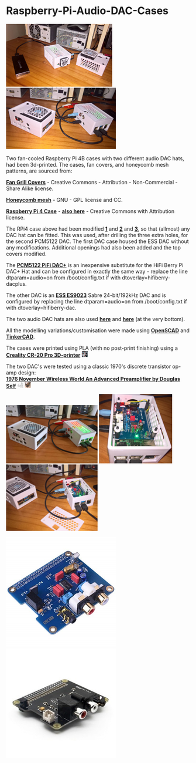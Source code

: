 # Raspberry-Pi-Audio-DAC-Cases

<p align="left">
<img src="images/case1.jpg" width="290" />  
<img src="images/case3.jpg" width="300" />   
</p>

Two fan-cooled Raspberry Pi 4B cases with two different audio DAC hats, had been 3d-printed. The cases, fan covers, and honeycomb mesh patterns, are sourced from:

[**Fan Grill Covers**](https://www.thingiverse.com/thing:2802474) - Creative Commons - Attribution - Non-Commercial - Share Alike license.

[**Honeycomb mesh**](https://www.thingiverse.com/thing:1701435) - GNU - GPL license and CC.

[**Raspberry Pi 4 Case**](https://www.thingiverse.com/thing:4859828) - [**also here**](model/Case.stl) - Creative Commons with Attribution license.

The RPi4 case above had been modified [**1**](model/Case1.stl) and [**2**](model/BlankCase.stl) and [**3**](model/BlankCase2.stl), so that (allmost) any DAC hat can be fitted. This was used, after drilling the three extra holes, for the second PCM5122 DAC. The first DAC case housed the ESS DAC without any modifications. Additional openings had also been added and the top covers modified.

The [**PCM5122 PiFi DAC+**](https://www.seeedstudio.com/Raspberry-pi-B-2B-HIFI-DAC-p-2801.html) is an inexpensive substitute for the HiFi Berry Pi DAC+ Hat and can be configured in exactly the same way - replace the line dtparam=audio=on from /boot/config.txt if with dtoverlay=hifiberry-dacplus.

The other DAC is an [**ESS ES9023**](http://www.suptronics.com/miniPCkits/x900.html) Sabre 24-bit/192kHz DAC and is configured by replacing the line dtparam=audio=on from /boot/config.txt if with dtoverlay=hifiberry-dac. 

The two audio DAC hats are also used [**here**](https://github.com/TobiasVanDyk/Teensy4-USB-Audio-DAC-and-Volume-Control) and  [**here**](https://github.com/TobiasVanDyk/Raspberry-Pi-PC-PSU-Desktop-Computer-with-a-Hard-Disk-Drive-and-Fan-and-Switch/edit/master/Readme.md) (at the very bottom).

All the modelling variations/customisation were made using [**OpenSCAD**](https://openscad.org/) and [**TinkerCAD**](https://www.tinkercad.com/).

The cases were printed using PLA (with no post-print finishing) using a [**Creality CR-20 Pro 3D-printer**](https://www.creality3dofficial.com/products/creality-cr-20-pro-3d-printer) <img src="images/CR-20 Pro - Unboxing and Printing Test.jpg" width="16" height="16"/>

The two DAC's were tested using a classic 1970's discrete transistor op-amp design:<br>
[**1976 November Wireless World An Advanced Preamplifier by Douglas Self**](DougSelf1976Preamp) <img src="DougSelf1976Preamp/DSelfPreamp.jpg" width="16" height="16"/> <img src="DougSelf1976Preamp/DSelfPreamp1.jpg" width="16" height="16"/><br>

<p align="left">
<img src="images/case2.jpg" width="250" />  
<img src="images/case4.jpg" width="200" />  
<img src="images/case5.jpg" width="250" />  
</p>

<p align="left">
<img src="images/pcm5122.jpg" width="300" />  
<img src="images/x900.jpg" width="300" />    
</p>

